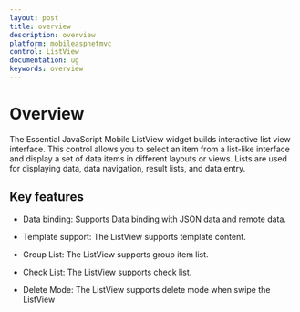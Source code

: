 ```yaml
---
layout: post
title: overview
description: overview
platform: mobileaspnetmvc
control: ListView
documentation: ug
keywords: overview
---
```


# Overview

The Essential JavaScript Mobile ListView widget builds interactive list view interface. This control allows you to select an item from a list-like interface and display a set of data items in different layouts or views. Lists are used for displaying data, data navigation, result lists, and data entry.

## Key features

* Data binding: Supports Data binding with JSON data and remote data.

* Template support: The ListView supports template content.

* Group List: The ListView supports group item list.

* Check List: The ListView supports check list.

* Delete Mode: The ListView supports delete mode when swipe the ListView


